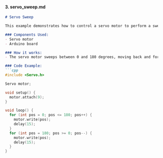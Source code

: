 
#### 3. **servo_sweep.md**

```markdown
# Servo Sweep

This example demonstrates how to control a servo motor to perform a sweep motion.

### Components Used:
- Servo motor
- Arduino board

### How it works:
- The servo motor sweeps between 0 and 180 degrees, moving back and forth.

### Code Example:
```cpp
#include <Servo.h>

Servo motor;

void setup() {
  motor.attach(9);
}

void loop() {
  for (int pos = 0; pos <= 180; pos++) {
    motor.write(pos);
    delay(15);
  }
  for (int pos = 180; pos >= 0; pos--) {
    motor.write(pos);
    delay(15);
  }
}

